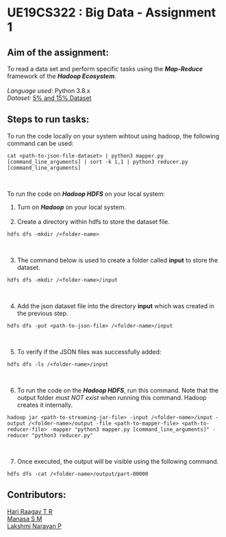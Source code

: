 # UE19CS322 : Big Data - Assignment 1

## Aim of the assignment:
To read a data set and perform specific tasks using the ***Map-Reduce*** framework of the ***Hadoop Ecosystem***. <br><br>
_Language used:_ Python 3.8.x <br>
_Dataset:_ [5% and 15% Dataset](https://drive.google.com/drive/folders/1oxwATscIyOc4vG_HYaAz1QpEItHcsREp) <br>

## Steps to run tasks:
 To run the code locally on your system wihtout using hadoop, the following command can be used: <br>
 ```
 cat <path-to-json-file-dataset> | python3 mapper.py [command_line_arguments] | sort -k 1,1 | python3 reducer.py [command_line_arguments]
 ```
 <br>
 
To run the code on ***Hadoop HDFS*** on your local system: <br>
1. Turn on ***Hadoop*** on your local system. <br><br>
2. Create a directory within hdfs to store the dataset file. <br>
```
hdfs dfs -mkdir /<folder-name>
```
<br>

3. The command below is used to create a folder called **input** to store the dataset. <br>
```
hdfs dfs -mkdir /<folder-name>/input
```
<br>

4. Add the json dataset file into the directory **input** which was created in the previous step. <br>
```
hdfs dfs -put <path-to-json-file> /<folder-name>/input
```
<br>

5. To verify if the JSON files was successfully added:<br>
```
hdfs dfs -ls /<folder-name>/input
```
<br>

6. To run the code on the ***Hadoop HDFS***, run this command. Note that the output folder _must NOT exist_ when running this command. Hadoop creates it internally.<br>
```
hadoop jar <path-to-streaming-jar-file> -input /<folder-name>/input -output /<folder-name>/output -file <path-to-mapper-file> <path-to-reducer-file> -mapper "python3 mapper.py [command_line_arguments]" -reducer "python3 reducer.py"
```
<br>

7. Once executed, the output will be visible using the following command. <br>
```
hdfs dfs -cat /<folder-name>/output/part-00000
```

## Contributors:
[Hari Raagav T R](https://github.com/HariRaagavTR) <br>
[Manasa S M](https://github.com/manasa-sm) <br>
[Lakshmi Narayan P](https://github.com/LakshmiNarayanP) <br>

